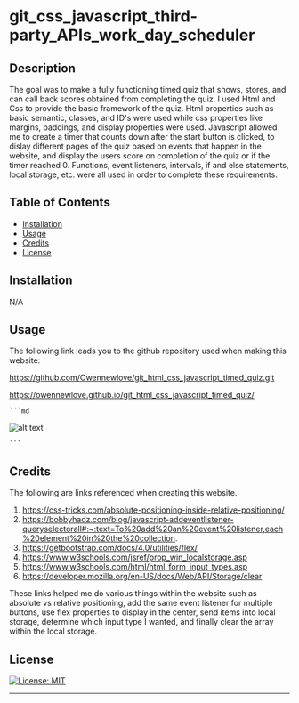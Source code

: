 # git_css_javascript_third-party_APIs_work_day_scheduler


## Description

The goal was to make a fully functioning timed quiz that shows, stores, and can call back scores obtained from completing the quiz. I used Html and Css to provide the basic framework of the quiz. Html properties such as basic semantic, classes, and ID's were used while css properties like margins, paddings, and display properties were used. Javascript allowed me to create a timer that counts down after the start button is clicked, to dislay different pages of the quiz based on events that happen in the website, and display the users score on completion of the quiz or if the timer reached 0. Functions, event listeners, intervals, if and else statements, local storage, etc. were all used in order to complete these requirements.






## Table of Contents


- [Installation](#installation)
- [Usage](#usage)
- [Credits](#credits)
- [License](#license)

## Installation

N/A

## Usage

The following link leads you to the github repository used when making this website:

https://github.com/Owennewlove/git_html_css_javascript_timed_quiz.git

https://owennewlove.github.io/git_html_css_javascript_timed_quiz/

    ```md
![alt text](./assets/images/Screen%20Shot%202022-06-03%20at%203.10.24%20PM.png)

    ```


## Credits

The following are links referenced when creating this website. 

1. https://css-tricks.com/absolute-positioning-inside-relative-positioning/
2. https://bobbyhadz.com/blog/javascript-addeventlistener-queryselectorall#:~:text=To%20add%20an%20event%20listener,each%20element%20in%20the%20collection.
3. https://getbootstrap.com/docs/4.0/utilities/flex/
4. https://www.w3schools.com/jsref/prop_win_localstorage.asp
5. https://www.w3schools.com/html/html_form_input_types.asp
6. https://developer.mozilla.org/en-US/docs/Web/API/Storage/clear

These links helped me do various things within the website such as absolute vs relative positioning, add the same event listener for multiple buttons, use flex properties to display in the center, send items into local storage, determine which input type I wanted, and finally clear the array within the local storage.



## License

[![License: MIT](https://img.shields.io/badge/License-MIT-yellow.svg)](https://opensource.org/licenses/MIT)

---
